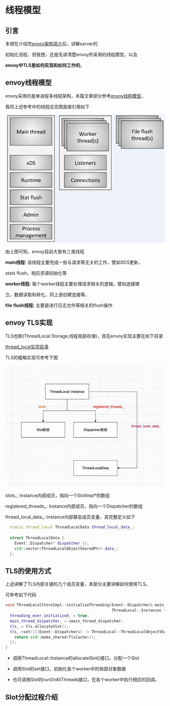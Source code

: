 # 线程模型

## 引言

本想在介绍完[envoy架构简介](./envoy架构简介.md)后，讲解server的

初始化流程，但我想，还是先讲清楚envoy所采用的线程模型，以及

**envoy中TLS是如何实现和如何工作的**。

## envoy线程模型

envoy采用的是单进程多线程架构，本篇文章部分参考[envoy线程模型](https://cloud.tencent.com/developer/article/1507300)，

我将上述参考中的线程总览图直接引用如下

![envoy线程总览](./images/evnoy_thread.png)

由上图可知，envoy目前大致有三类线程

**main线程:** 该线程主要完成一些与请求等无关的工作，譬如XDS更新，

stats flush，相应资源初始化等

**worker线程:** 每个worker线程主要处理请求相关的逻辑，譬如连接建

立，数据读取和转化，同上游创建连接等。

**file flush线程:** 主要是进行日志文件等相关的flush操作

## envoy TLS实现

TLS也即(ThreadLocal Storage,线程局部存储)，其在envoy实现主要在如下目录

[thread_local实现目录](https://github.com/envoyproxy/envoy/tree/v1.15.5/source/common/thread_local)

TLS的粗略实现可参考下图

![线程局部存储](./images/thread_local.png)

slots_: Instance内部成员，指向一个SlotImpl*的数组

registered_threads_: Instance内部成员，指向一个Dispatcher的数组

thread_local_data_: Instance内部静态成员变量，其完整定义如下

```c++
  static thread_local ThreadLocalData thread_local_data_;

  struct ThreadLocalData {
    Event::Dispatcher* dispatcher_{};
    std::vector<ThreadLocalObjectSharedPtr> data_;
  };
```

## TLS的使用方式

上述讲解了TLS内部关键的几个成员变量，本部分主要讲解如何使用TLS。

可参考如下代码

```c++
void ThreadLocalStoreImpl::initializeThreading(Event::Dispatcher& main_thread_dispatcher,
                                               ThreadLocal::Instance& tls) {
  threading_ever_initialized_ = true;
  main_thread_dispatcher_ = &main_thread_dispatcher;
  tls_ = tls.allocateSlot();
  tls_->set([](Event::Dispatcher&) -> ThreadLocal::ThreadLocalObjectSharedPtr {
    return std::make_shared<TlsCache>();
  });
}
```

- 调用ThreadLocal::Instance的allocateSlot()接口，分配一个Slot

- 调用Slot的set接口，初始化各个worker中的局部对象数据

- 也可调用Slot的runOnAllThreads接口，在各个worker中执行相应的回调。

## Slot分配过程介绍






